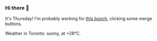 ### Hi there :wave:

It's Thursday! I'm probably working for [this bunch](https://github.com/kohofinancial), clicking some merge buttons.

Weather in Toronto: sunny, at +28°C.
